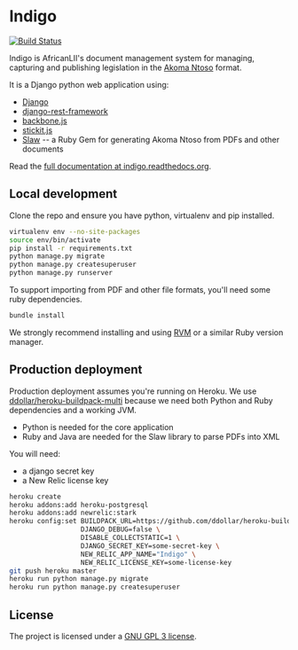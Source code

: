 Indigo
======

[![Build Status](https://travis-ci.org/Code4SA/indigo.svg)](http://travis-ci.org/Code4SA/indigo)

Indigo is AfricanLII's document management system for managing, capturing and publishing
legislation in the [Akoma Ntoso](http://www.akomantoso.org/) format.

It is a Django python web application using:

* [Django](http://djangoproject.com/)
* [django-rest-framework](http://www.django-rest-framework.org/)
* [backbone.js](http://backbonejs.org/)
* [stickit.js](http://nytimes.github.io/backbone.stickit/)
* [Slaw](https://rubygems.org/gems/slaw) -- a Ruby Gem for generating Akoma Ntoso from PDFs and other documents

Read the [full documentation at indigo.readthedocs.org](http://indigo.readthedocs.org/en/latest/index.html).

Local development
-----------------

Clone the repo and ensure you have python, virtualenv and pip installed. 

```bash
virtualenv env --no-site-packages
source env/bin/activate
pip install -r requirements.txt
python manage.py migrate
python manage.py createsuperuser
python manage.py runserver
```

To support importing from PDF and other file formats, you'll need some ruby dependencies.

```bash
bundle install
```

We strongly recommend installing and using [RVM](http://rvm.io/) or a similar Ruby
version manager.

Production deployment
---------------------

Production deployment assumes you're running on Heroku. We use [ddollar/heroku-buildpack-multi](https://github.com/ddollar/heroku-buildpack-multi)
because we need both Python and Ruby dependencies and a working JVM.

* Python is needed for the core application
* Ruby and Java are needed for the Slaw library to parse PDFs into XML

You will need:

* a django secret key
* a New Relic license key

```bash
heroku create
heroku addons:add heroku-postgresql
heroku addons:add newrelic:stark
heroku config:set BUILDPACK_URL=https://github.com/ddollar/heroku-buildpack-multi.git \
                  DJANGO_DEBUG=false \
                  DISABLE_COLLECTSTATIC=1 \
                  DJANGO_SECRET_KEY=some-secret-key \
                  NEW_RELIC_APP_NAME="Indigo" \
                  NEW_RELIC_LICENSE_KEY=some-license-key
git push heroku master
heroku run python manage.py migrate
heroku run python manage.py createsuperuser
```

License
-------

The project is licensed under a [GNU GPL 3 license](LICENSE).
